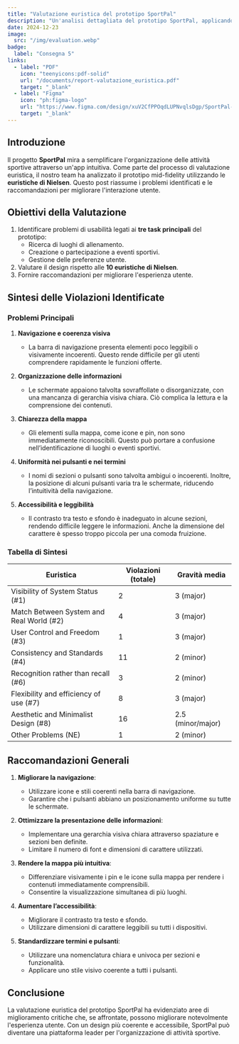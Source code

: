 ```yaml
---
title: "Valutazione euristica del prototipo SportPal"
description: "Un'analisi dettagliata del prototipo SportPal, applicando le euristiche di Nielsen per identificare problemi di usabilità e proporre soluzioni efficaci per migliorare l'interazione utente."
date: 2024-12-23
image:
  src: "/img/evaluation.webp"
badge:
  label: "Consegna 5"
links:
  - label: "PDF"
    icon: "teenyicons:pdf-solid"
    url: "/documents/report-valutazione_euristica.pdf"
    target: "_blank"
  - label: "Figma"
    icon: "ph:figma-logo"
    url: "https://www.figma.com/design/xuV2CfPPOqdLUPNvqlsDgp/SportPal---The-Power-of-the-N?node-id=0-1&t=mpGtvdGPJB5ZWyBO-1"
    target: "_blank"
---
```


## Introduzione

Il progetto **SportPal** mira a semplificare l'organizzazione delle attività sportive attraverso un'app intuitiva. Come parte del processo di valutazione euristica, il nostro team ha analizzato il prototipo mid-fidelity utilizzando le **euristiche di Nielsen**. Questo post riassume i problemi identificati e le raccomandazioni per migliorare l'interazione utente.

## Obiettivi della Valutazione

1. Identificare problemi di usabilità legati ai **tre task principali** del prototipo:
   - Ricerca di luoghi di allenamento.
   - Creazione o partecipazione a eventi sportivi.
   - Gestione delle preferenze utente.
2. Valutare il design rispetto alle **10 euristiche di Nielsen**.
3. Fornire raccomandazioni per migliorare l'esperienza utente.

## Sintesi delle Violazioni Identificate

### Problemi Principali

1. **Navigazione e coerenza visiva**
   - La barra di navigazione presenta elementi poco leggibili o visivamente incoerenti. Questo rende difficile per gli utenti comprendere rapidamente le funzioni offerte.

2. **Organizzazione delle informazioni**
   - Le schermate appaiono talvolta sovraffollate o disorganizzate, con una mancanza di gerarchia visiva chiara. Ciò complica la lettura e la comprensione dei contenuti.

3. **Chiarezza della mappa**
   - Gli elementi sulla mappa, come icone e pin, non sono immediatamente riconoscibili. Questo può portare a confusione nell’identificazione di luoghi o eventi sportivi.

4. **Uniformità nei pulsanti e nei termini**
   - I nomi di sezioni o pulsanti sono talvolta ambigui o incoerenti. Inoltre, la posizione di alcuni pulsanti varia tra le schermate, riducendo l’intuitività della navigazione.

5. **Accessibilità e leggibilità**
   - Il contrasto tra testo e sfondo è inadeguato in alcune sezioni, rendendo difficile leggere le informazioni. Anche la dimensione del carattere è spesso troppo piccola per una comoda fruizione.

### Tabella di Sintesi

| **Euristica**                            | **Violazioni (totale)** | **Gravità media**  |
|------------------------------------------|-------------------------|--------------------|
| Visibility of System Status (#1)         | 2                       | 3 (major)          |
| Match Between System and Real World (#2) | 4                       | 3 (major)          |
| User Control and Freedom (#3)            | 1                       | 3 (major)          |
| Consistency and Standards (#4)           | 11                      | 2 (minor)          |
| Recognition rather than recall (#6)      | 3                       | 2 (minor)          |
| Flexibility and efficiency of use (#7)   | 8                       | 3 (major)          |
| Aesthetic and Minimalist Design (#8)     | 16                      | 2.5 (minor/major)  |
| Other Problems (NE)                      | 1                       | 2 (minor)          |

## Raccomandazioni Generali

1. **Migliorare la navigazione**:
   - Utilizzare icone e stili coerenti nella barra di navigazione.
   - Garantire che i pulsanti abbiano un posizionamento uniforme su tutte le schermate.

2. **Ottimizzare la presentazione delle informazioni**:
   - Implementare una gerarchia visiva chiara attraverso spaziature e sezioni ben definite.
   - Limitare il numero di font e dimensioni di carattere utilizzati.

3. **Rendere la mappa più intuitiva**:
   - Differenziare visivamente i pin e le icone sulla mappa per rendere i contenuti immediatamente comprensibili.
   - Consentire la visualizzazione simultanea di più luoghi.

4. **Aumentare l’accessibilità**:
   - Migliorare il contrasto tra testo e sfondo.
   - Utilizzare dimensioni di carattere leggibili su tutti i dispositivi.

5. **Standardizzare termini e pulsanti**:
   - Utilizzare una nomenclatura chiara e univoca per sezioni e funzionalità.
   - Applicare uno stile visivo coerente a tutti i pulsanti.

## Conclusione

La valutazione euristica del prototipo SportPal ha evidenziato aree di miglioramento critiche che, se affrontate, possono migliorare notevolmente l'esperienza utente. Con un design più coerente e accessibile, SportPal può diventare una piattaforma leader per l'organizzazione di attività sportive.
